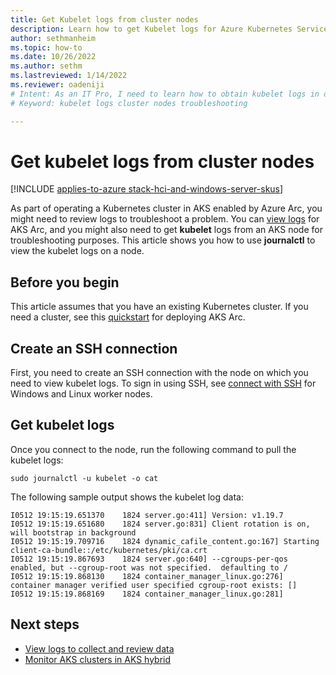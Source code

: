 ```yaml
---
title: Get Kubelet logs from cluster nodes
description: Learn how to get Kubelet logs for Azure Kubernetes Service (AKS) in an AKS enabled by Azure Arc deployment.
author: sethmanheim
ms.topic: how-to
ms.date: 10/26/2022
ms.author: sethm 
ms.lastreviewed: 1/14/2022
ms.reviewer: oadeniji
# Intent: As an IT Pro, I need to learn how to obtain kubelet logs in order to troubleshoot problems with my Azure Kubernetes Service in AKS Arc.
# Keyword: kubelet logs cluster nodes troubleshooting

---
```


# Get kubelet logs from cluster nodes

[!INCLUDE [applies-to-azure stack-hci-and-windows-server-skus](includes/aks-hci-applies-to-skus/aks-hybrid-applies-to-azure-stack-hci-windows-server-sku.md)]

As part of operating a Kubernetes cluster in AKS enabled by Azure Arc, you might need to review logs to troubleshoot a problem. You can [view logs](./view-logs.md) for AKS Arc, and you might also need to get **kubelet** logs from an AKS node for troubleshooting purposes. This article shows you how to use **journalctl** to view the kubelet logs on a node.

## Before you begin

This article assumes that you have an existing Kubernetes cluster. If you need a cluster, see this [quickstart](kubernetes-walkthrough-powershell.md) for deploying AKS Arc.

## Create an SSH connection

First, you need to create an SSH connection with the node on which you need to view kubelet logs. To sign in using SSH, see [connect with SSH](./ssh-connection.md) for Windows and Linux worker nodes.

## Get kubelet logs

Once you connect to the node, run the following command to pull the kubelet logs:

```console
sudo journalctl -u kubelet -o cat
```

The following sample output shows the kubelet log data:

```output
I0512 19:15:19.651370    1824 server.go:411] Version: v1.19.7
I0512 19:15:19.651680    1824 server.go:831] Client rotation is on, will bootstrap in background
I0512 19:15:19.709716    1824 dynamic_cafile_content.go:167] Starting client-ca-bundle::/etc/kubernetes/pki/ca.crt
I0512 19:15:19.867693    1824 server.go:640] --cgroups-per-qos enabled, but --cgroup-root was not specified.  defaulting to /
I0512 19:15:19.868130    1824 container_manager_linux.go:276] container manager verified user specified cgroup-root exists: []
I0512 19:15:19.868169    1824 container_manager_linux.go:281]
```

## Next steps

- [View logs to collect and review data](./view-logs.md)
- [Monitor AKS clusters in AKS hybrid](./aks-monitor-logging.md)
